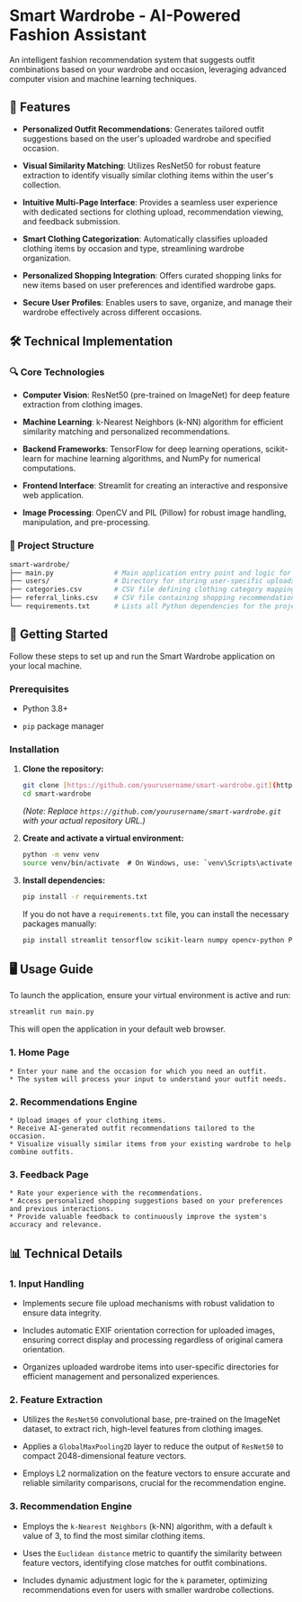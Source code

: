 # Smart Wardrobe - AI-Powered Fashion Assistant

An intelligent fashion recommendation system that suggests outfit combinations based on your wardrobe and occasion, leveraging advanced computer vision and machine learning techniques.

## 🌟 Features

* **Personalized Outfit Recommendations**: Generates tailored outfit suggestions based on the user's uploaded wardrobe and specified occasion.

* **Visual Similarity Matching**: Utilizes ResNet50 for robust feature extraction to identify visually similar clothing items within the user's collection.

* **Intuitive Multi-Page Interface**: Provides a seamless user experience with dedicated sections for clothing upload, recommendation viewing, and feedback submission.

* **Smart Clothing Categorization**: Automatically classifies uploaded clothing items by occasion and type, streamlining wardrobe organization.

* **Personalized Shopping Integration**: Offers curated shopping links for new items based on user preferences and identified wardrobe gaps.

* **Secure User Profiles**: Enables users to save, organize, and manage their wardrobe effectively across different occasions.

## 🛠️ Technical Implementation

### 🔍 Core Technologies

* **Computer Vision**: ResNet50 (pre-trained on ImageNet) for deep feature extraction from clothing images.

* **Machine Learning**: k-Nearest Neighbors (k-NN) algorithm for efficient similarity matching and personalized recommendations.

* **Backend Frameworks**: TensorFlow for deep learning operations, scikit-learn for machine learning algorithms, and NumPy for numerical computations.

* **Frontend Interface**: Streamlit for creating an interactive and responsive web application.

* **Image Processing**: OpenCV and PIL (Pillow) for robust image handling, manipulation, and pre-processing.

### 📂 Project Structure

```bash
smart-wardrobe/
├── main.py               # Main application entry point and logic for Streamlit app
├── users/                # Directory for storing user-specific uploads and profiles
├── categories.csv        # CSV file defining clothing category mappings
├── referral_links.csv    # CSV file containing shopping recommendation links
└── requirements.txt      # Lists all Python dependencies for the project
```

## 🚀 Getting Started

Follow these steps to set up and run the Smart Wardrobe application on your local machine.

### Prerequisites

* Python 3.8+

* `pip` package manager

### Installation

1. **Clone the repository:**

   ```bash
   git clone [https://github.com/yourusername/smart-wardrobe.git](https://github.com/yourusername/smart-wardrobe.git)
   cd smart-wardrobe
   ```

   *(Note: Replace `https://github.com/yourusername/smart-wardrobe.git` with your actual repository URL.)*

2. **Create and activate a virtual environment:**

   ```bash
   python -m venv venv
   source venv/bin/activate  # On Windows, use: `venv\Scripts\activate`
   ```

3. **Install dependencies:**

   ```bash
   pip install -r requirements.txt
   ```

   If you do not have a `requirements.txt` file, you can install the necessary packages manually:
   ```bash
   pip install streamlit tensorflow scikit-learn numpy opencv-python Pillow
   ```

## 🖥️ Usage Guide

To launch the application, ensure your virtual environment is active and run:

```bash
streamlit run main.py
```

This will open the application in your default web browser.

### 1. Home Page
    * Enter your name and the occasion for which you need an outfit.
    * The system will process your input to understand your outfit needs.
### 2. Recommendations Engine
    * Upload images of your clothing items.
    * Receive AI-generated outfit recommendations tailored to the occasion.
    * Visualize visually similar items from your existing wardrobe to help combine outfits.
### 3. Feedback Page
    * Rate your experience with the recommendations.
    * Access personalized shopping suggestions based on your preferences and previous interactions.
    * Provide valuable feedback to continuously improve the system's accuracy and relevance.

## 📊 Technical Details

### 1. Input Handling

* Implements secure file upload mechanisms with robust validation to ensure data integrity.

* Includes automatic EXIF orientation correction for uploaded images, ensuring correct display and processing regardless of original camera orientation.

* Organizes uploaded wardrobe items into user-specific directories for efficient management and personalized experiences.

### 2. Feature Extraction

* Utilizes the `ResNet50` convolutional base, pre-trained on the ImageNet dataset, to extract rich, high-level features from clothing images.

* Applies a `GlobalMaxPooling2D` layer to reduce the output of `ResNet50` to compact 2048-dimensional feature vectors.

* Employs L2 normalization on the feature vectors to ensure accurate and reliable similarity comparisons, crucial for the recommendation engine.

### 3. Recommendation Engine

* Employs the `k-Nearest Neighbors` (k-NN) algorithm, with a default `k` value of 3, to find the most similar clothing items.

* Uses the `Euclidean distance` metric to quantify the similarity between feature vectors, identifying close matches for outfit combinations.

* Includes dynamic adjustment logic for the `k` parameter, optimizing recommendations even for users with smaller wardrobe collections.
